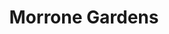---
title: Morrone Gardens
phone: (408) 225-1172
website: https://fpisccha.com/property/san-pedro-gardens/
management: FPI Management Inc.
location: "San Jose"
tags: []
---